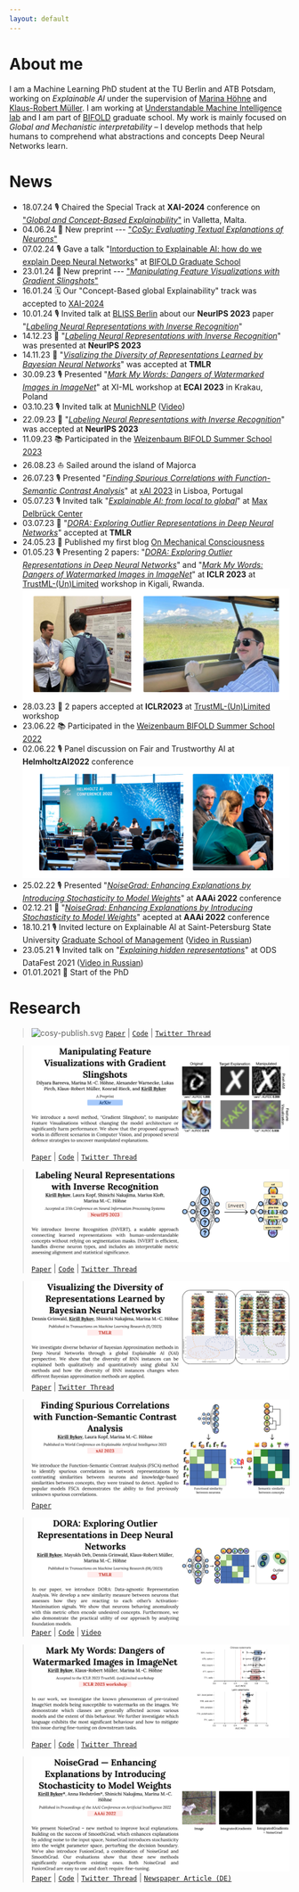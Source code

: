 ```yaml
---
layout: default
---
```


# About me

I am a Machine Learning PhD student at the TU Berlin and ATB Potsdam, working on *Explainable AI* under the supervision of <a href="https://scholar.google.de/citations?user=YwdAiikAAAAJ&hl=en">Marina Höhne</a> and <a href="https://scholar.google.com/citations?user=jplQac8AAAAJ&hl=en">Klaus-Robert Müller</a>. I am working at <a href="https://x.com/umi_lab_ai">Understandable Machine Intelligence lab</a> and I am part of <a href="https://www.bifold.berlin">BIFOLD</a> graduate school. My work is mainly focused on *Global and Mechanistic interpretability*  – I develop methods that help humans to comprehend what abstractions and concepts Deep Neural Networks learn.

# News
*   18.07.24 🎙️ Chaired the Special Track at **XAI-2024** conference on ["<ins>*Global and Concept-Based Explainability*</ins>"](https://xaiworldconference.com/2024/concept-based-global-explainability/) in Valletta, Malta.
*   04.06.24 📄 New preprint --- ["<ins>*CoSy: Evaluating Textual Explanations of Neurons*</ins>"](https://arxiv.org/abs/2405.20331)
*   07.02.24 🎙️ Gave a talk "<ins>Intorduction to Explainable AI: how do we explain Deep Neural Networks</ins>" at [BIFOLD Graduate School](https://www.bifold.berlin/education/graduate-school)
*   23.01.24 📄 New preprint --- ["<ins>*Manipulating Feature Visualizations with Gradient Slingshots*</ins>"](https://arxiv.org/abs/2401.06122)
*   16.01.24 🗓️ Our "Concept-Based global Explainability" track was accepted to [XAI-2024](https://xaiworldconference.com/2024/)
*   10.01.24 🎙️ Invited talk at [BLISS Berlin](https://www.linkedin.com/company/bliss-berlin/?originalSubdomain=de) about our **NeurIPS 2023** paper "<ins>*Labeling Neural Representations with Inverse Recognition*</ins>"
*   14.12.23 📄 "<ins>*Labeling Neural Representations with Inverse Recognition*</ins>" was presented at **NeurIPS 2023**
*   14.11.23 📄 "<ins>*Visalizing the Diversity of Representations Learned by Bayesian Neural Networks*</ins>" was accepted at **TMLR**
*   30.09.23 🎙️ Presented "<ins>*Mark My Words: Dangers of Watermarked Images in ImageNet*</ins>" at XI-ML workshop at **ECAI 2023** in Krakau, Poland
*   03.10.23 🎙️ Invited talk at [MunichNLP](https://munich-nlp.github.io) ([Video](https://youtu.be/EXNsx5k-hI4))
*   22.09.23 📄 "<ins>*Labeling Neural Representations with Inverse Recognition*</ins>" was accepted at **NeurIPS 2023**
*   11.09.23 📚 Participated in the [Weizenbaum BIFOLD Summer School 2023](https://www.bifold.berlin/education/summerschool)
*   26.08.23 ⛵️ Sailed around the island of Majorca
*   26.07.23 🎙️ Presented "<ins>*Finding Spurious Correlations with Function-Semantic Contrast Analysis*</ins>" at [xAI 2023](https://xaiworldconference.com/2023/) in Lisboa, Portugal
*   05.07.23 🎙️ Invited talk "<ins>*Explainable AI: from local to global*</ins>" at [Max Delbrück Center](https://www.mdc-berlin.de/en)
*   03.07.23 📄 "<ins>*DORA: Exploring Outlier Representations in Deep Neural Networks*</ins>" accepted at **TMLR**
*   24.05.23 📝 Published my first blog [On Mechanical Consciousness](https://www.prometheanirreverence.com/on-mechanical-consciousness-us-and-them/)
*   01.05.23 🎙️ Presenting 2 papers: "<ins>*DORA: Exploring Outlier Representations in Deep Neural Networks*</ins>" and "<ins>*Mark My Words: Dangers of Watermarked Images in ImageNet*</ins>" at **ICLR 2023** at [TrustML-(Un)Limited](https://sites.google.com/view/trustml-unlimited/home?pli=1) workshop in Kigali, Rwanda.
![icml23.png](https://github.com/lapalap/lapalap.github.io/blob/master/_data/images/icml23.png?raw=true)
*   28.03.23 📄 2 papers accepted at **ICLR2023** at [TrustML-(Un)Limited](https://sites.google.com/view/trustml-unlimited/home?pli=1) workshop
*   23.06.22 📚 Participated in the [Weizenbaum BIFOLD Summer School 2022](https://www.bifold.berlin/education/graduate-school/bifold-summer-school-2022)
*   02.06.22 🎙️ Panel discussion on Fair and Trustworthy AI at **HelmholtzAI2022** conference
![panel.png](https://github.com/lapalap/lapalap.github.io/blob/master/_data/images/panel.png?raw=true)
*   25.02.22 🎙️ Presented "<ins>*NoiseGrad: Enhancing Explanations by Introducing Stochasticity to Model Weights*</ins>" at **AAAi 2022** conference
*   02.12.21 📄 "<ins>*NoiseGrad: Enhancing Explanations by Introducing Stochasticity to Model Weights*</ins>" acepted at **AAAi 2022** conference
*   18.10.21 🎙️ Invited lecture on Explainable AI at Saint-Petersburg State University [Graduate School of Management](https://gsom.spbu.ru/en/) ([Video in Russian](https://youtu.be/Mi4PZgzcbUE))
*   23.05.21 🎙️ Invited talk on "<ins>*Explaining hidden representations*</ins>" at ODS DataFest 2021 ([Video in Russian](https://youtu.be/ounFVE-kxGs?si=BkpPBDRjy3UrXukE))
*   01.01.2021 🐣 Start of the PhD

# Research
> ![cosy-publish.svg](https://github.com/lapalap/lapalap.github.io/blob/7dfd82d44483a5b6ce25f0a88a61f5012ad20cdb/_data/papers/cosy-publish.svg)
 [`Paper`](https://arxiv.org/abs/2405.20331) | [`Code`](https://github.com/lkopf/cosy) | [`Twitter Thread`](https://x.com/kirill_bykov/status/1797981371597803851?s=46&t=_l2dvmNwfXVT_BhNkrvo2w)

> ![manipulating-publish.svg](https://raw.githubusercontent.com/lapalap/lapalap.github.io/d86290d0d09812b1850ae6623b970e7de7f23877/_data/papers/manipulating-publish.svg)
 [`Paper`](https://arxiv.org/abs/2401.06122) | [`Code`](https://github.com/dilyabareeva/grad-slingshot) | [`Twitter Thread`](https://x.com/di_lya/status/1749553403313672451?s=46&t=_l2dvmNwfXVT_BhNkrvo2w)

> ![invert-publish.svg](https://raw.githubusercontent.com/lapalap/lapalap.github.io/1c9db871eca0effe2bce774553d4629519dd2379/_data/papers/invert-publish.svg)
 [`Paper`](https://arxiv.org/abs/2311.13594) | [`Code`](https://github.com/lapalap/invert) | [`Twitter Thread`](https://twitter.com/kirill_bykov/status/1729870541908213974?s=61&t=ZALQDltsjZ8dQ6Bq68-aMw)

> ![diversity-publish.svg](https://raw.githubusercontent.com/lapalap/lapalap.github.io/1c9db871eca0effe2bce774553d4629519dd2379/_data/papers/diversity-publish.svg)
 [`Paper`](https://arxiv.org/abs/2201.10859) | [`Twitter Thread`](https://x.com/dgrinwald93/status/1724429291222360320?s=46&t=_l2dvmNwfXVT_BhNkrvo2w)

> ![fsca-publish.svg](https://raw.githubusercontent.com/lapalap/lapalap.github.io/1c9db871eca0effe2bce774553d4629519dd2379/_data/papers/fsca-publish.svg)
 [`Paper`](https://link.springer.com/chapter/10.1007/978-3-031-44067-0_28)

> ![dora-publish.svg](https://raw.githubusercontent.com/lapalap/lapalap.github.io/1c9db871eca0effe2bce774553d4629519dd2379/_data/papers//dora-publish.svg)
 [`Paper`](https://arxiv.org/abs/2206.04530) | [`Code`](https://github.com/lapalap/dora) | [`Video`](https://youtu.be/k2tgN7YsjN8?si=KqoPsWaCvcfxMh3A) 

> ![watermarks-publish.svg](https://raw.githubusercontent.com/lapalap/lapalap.github.io/1c9db871eca0effe2bce774553d4629519dd2379/_data/papers/watermarks-publish.svg)
 [`Paper`](https://arxiv.org/abs/2303.05498) | [`Code`](https://github.com/lapalap/mark-my-words) | [`Twitter Thread`](https://x.com/kirill_bykov/status/1711320377740210272?s=46&t=_l2dvmNwfXVT_BhNkrvo2w)

> ![noisegrad-publish.svg](https://raw.githubusercontent.com/lapalap/lapalap.github.io/1c9db871eca0effe2bce774553d4629519dd2379/_data/papers/noisegrad-publish.svg)
 [`Paper`](https://ojs.aaai.org/index.php/AAAI/article/view/20561) | [`Code`](https://github.com/understandable-machine-intelligence-lab/NoiseGrad) | [`Twitter Thread`](https://x.com/anna_hedstroem/status/1406922210279886849?s=46&t=_l2dvmNwfXVT_BhNkrvo2w) | [`Newspaper Article (DE)`](https://archiv.pressestelle.tu-berlin.de/tui/22feb/#6)


<!-- Google tag (gtag.js) -->
<script async src="https://www.googletagmanager.com/gtag/js?id=G-FTLYMY1SPL"></script>
<script>
  window.dataLayer = window.dataLayer || [];
  function gtag(){dataLayer.push(arguments);}
  gtag('js', new Date());

  gtag('config', 'G-FTLYMY1SPL');
</script>